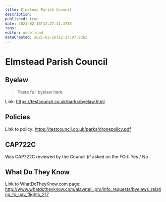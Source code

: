```yaml
---
title: Elmstead Parish Council
description: 
published: true
date: 2021-02-16T12:27:11.375Z
tags: 
editor: undefined
dateCreated: 2021-02-16T12:27:07.936Z
---
```


# Elmstead Parish Council


## Byelaw
> Paste full byelaw here

Link:
https://testcouncil.co.uk/parks/byelaw.html

## Policies
Link to policy:
https://testcouncil.co.uk/parks/dronepolicy.pdf

## CAP722C

Was CAP722C reviewed by the Council (if asked on the FOI): Yes / No

## What Do They Know

Link to WhatDoTheyKnow.com page:
http://www.whatdotheyknow.com/alaveteli_pro/info_requests/byelaws_relating_to_uav_flights_217

